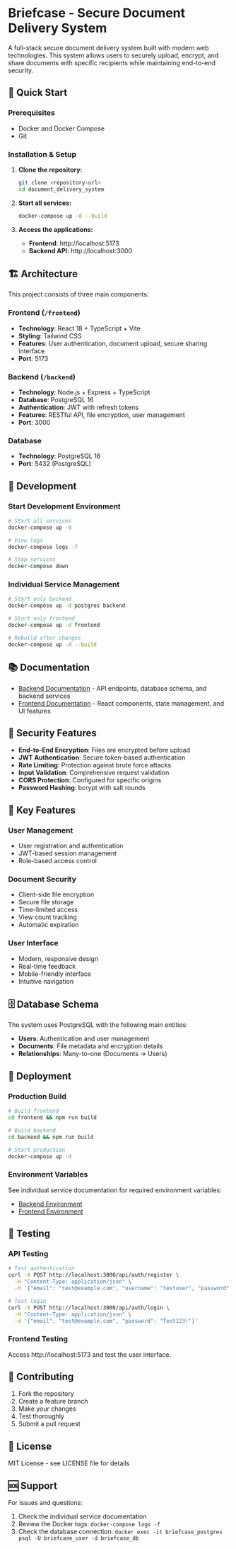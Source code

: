 # Briefcase - Secure Document Delivery System

A full-stack secure document delivery system built with modern web technologies. This system allows users to securely upload, encrypt, and share documents with specific recipients while maintaining end-to-end security.

## 🚀 Quick Start

### Prerequisites
- Docker and Docker Compose
- Git

### Installation & Setup

1. **Clone the repository:**
   ```bash
   git clone <repository-url>
   cd document_delivery_system
   ```

2. **Start all services:**
   ```bash
   docker-compose up -d --build
   ```

3. **Access the applications:**
   - **Frontend**: http://localhost:5173
   - **Backend API**: http://localhost:3000

## 🏗️ Architecture

This project consists of three main components:

### Frontend (`/frontend`)
- **Technology**: React 18 + TypeScript + Vite
- **Styling**: Tailwind CSS
- **Features**: User authentication, document upload, secure sharing interface
- **Port**: 5173

### Backend (`/backend`)
- **Technology**: Node.js + Express + TypeScript
- **Database**: PostgreSQL 16
- **Authentication**: JWT with refresh tokens
- **Features**: RESTful API, file encryption, user management
- **Port**: 3000

### Database
- **Technology**: PostgreSQL 16
- **Port**: 5432 (PostgreSQL)

## 🔧 Development

### Start Development Environment
```bash
# Start all services
docker-compose up -d

# View logs
docker-compose logs -f

# Stop services
docker-compose down
```

### Individual Service Management
```bash
# Start only backend
docker-compose up -d postgres backend

# Start only frontend
docker-compose up -d frontend

# Rebuild after changes
docker-compose up -d --build
```

## 📚 Documentation

- [Backend Documentation](./backend/README.md) - API endpoints, database schema, and backend services
- [Frontend Documentation](./frontend/README.md) - React components, state management, and UI features

## 🔐 Security Features

- **End-to-End Encryption**: Files are encrypted before upload
- **JWT Authentication**: Secure token-based authentication
- **Rate Limiting**: Protection against brute force attacks
- **Input Validation**: Comprehensive request validation
- **CORS Protection**: Configured for specific origins
- **Password Hashing**: bcrypt with salt rounds

## 🎯 Key Features

### User Management
- User registration and authentication
- JWT-based session management
- Role-based access control

### Document Security
- Client-side file encryption
- Secure file storage
- Time-limited access
- View count tracking
- Automatic expiration

### User Interface
- Modern, responsive design
- Real-time feedback
- Mobile-friendly interface
- Intuitive navigation

## 🗄️ Database Schema

The system uses PostgreSQL with the following main entities:
- **Users**: Authentication and user management
- **Documents**: File metadata and encryption details
- **Relationships**: Many-to-one (Documents → Users)

## 🚀 Deployment

### Production Build
```bash
# Build frontend
cd frontend && npm run build

# Build backend
cd backend && npm run build

# Start production
docker-compose up -d
```

### Environment Variables
See individual service documentation for required environment variables:
- [Backend Environment](./backend/README.md#environment-variables)
- [Frontend Environment](./frontend/README.md#environment-variables)

## 🧪 Testing

### API Testing
```bash
# Test authentication
curl -X POST http://localhost:3000/api/auth/register \
  -H "Content-Type: application/json" \
  -d '{"email": "test@example.com", "username": "testuser", "password": "Test123!"}'

# Test login
curl -X POST http://localhost:3000/api/auth/login \
  -H "Content-Type: application/json" \
  -d '{"email": "test@example.com", "password": "Test123!"}'
```

### Frontend Testing
Access http://localhost:5173 and test the user interface.

## 🤝 Contributing

1. Fork the repository
2. Create a feature branch
3. Make your changes
4. Test thoroughly
5. Submit a pull request

## 📄 License

MIT License - see LICENSE file for details

## 🆘 Support

For issues and questions:
1. Check the individual service documentation
2. Review the Docker logs: `docker-compose logs -f`
3. Check the database connection: `docker exec -it briefcase_postgres psql -U briefcase_user -d briefcase_db`

